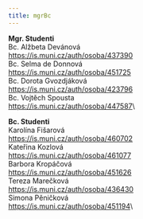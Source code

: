 ```yaml
---
title: mgrBc
---
```

**Mgr. Studenti**\
Bc. Alžbeta Devánová\
<https://is.muni.cz/auth/osoba/437390>\
Bc. Selma de Donnová\
<https://is.muni.cz/auth/osoba/451725>\
Bc. Dorota Gvozdjáková\
<https://is.muni.cz/auth/osoba/423796>\
Bc. Vojtěch Spousta\
<https://is.muni.cz/auth/osoba/447587>\

**Bc. Studenti**\
Karolína Fišarová\
<https://is.muni.cz/auth/osoba/460702>\
Kateřina Kozlová\
<https://is.muni.cz/auth/osoba/461077>\
Barbora Kropáčová\
<https://is.muni.cz/auth/osoba/451626>\
Tereza Marečková\
<https://is.muni.cz/auth/osoba/436430>\
Simona Pěničková\
<https://is.muni.cz/auth/osoba/451194>\